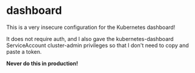 # dashboard

This is a very insecure configuration for the Kubernetes dashboard!

It does not require auth, and I also gave the kubernetes-dashboard ServiceAccount cluster-admin privileges so that I don't need to copy and paste a token.

**Never do this in production!**
